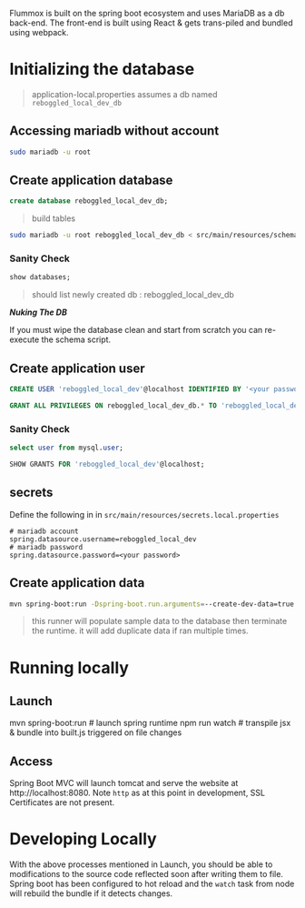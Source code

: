 Flummox is built on the spring boot ecosystem and uses MariaDB as a db back-end.
The front-end is built using React & gets trans-piled and bundled using webpack.

# Initializing the database

> application-local.properties assumes a db named `reboggled_local_dev_db`

## Accessing mariadb without account

```sh
sudo mariadb -u root
```

## Create application database

```sql
create database reboggled_local_dev_db;
```

> build tables

```sh
sudo mariadb -u root reboggled_local_dev_db < src/main/resources/schema.sql
```

### Sanity Check

```sql
show databases;
```

> should list newly created db : reboggled_local_dev_db

***Nuking The DB***

If you must wipe the database clean and start from scratch you can re-execute the schema script.

## Create application user

```sql
CREATE USER 'reboggled_local_dev'@localhost IDENTIFIED BY '<your password>';
```

```sql
GRANT ALL PRIVILEGES ON reboggled_local_dev_db.* TO 'reboggled_local_dev'@localhost IDENTIFIED BY '<your password>';
```

### Sanity Check

```sql
select user from mysql.user;
```

```sql
SHOW GRANTS FOR 'reboggled_local_dev'@localhost;
```

## secrets

Define the following in in `src/main/resources/secrets.local.properties`

```properties
# mariadb account
spring.datasource.username=reboggled_local_dev
# mariadb password
spring.datasource.password=<your password>
```


## Create application data

```sh
mvn spring-boot:run -Dspring-boot.run.arguments=--create-dev-data=true
```

> this runner will populate sample data to the database then terminate the runtime.
> it will add duplicate data if ran multiple times.

# Running locally

## Launch

mvn spring-boot:run # launch spring runtime
npm run watch       # transpile jsx & bundle into built.js triggered on file changes

## Access

Spring Boot MVC will launch tomcat and serve the website at http://localhost:8080.
Note `http` as at this point in development, SSL Certificates are not present.

# Developing Locally

With the above processes mentioned in Launch, you should be able to modifications
to the source code reflected soon after writing them to file. Spring boot has been configured
to hot reload and the `watch` task from node will rebuild the bundle if it detects changes.
